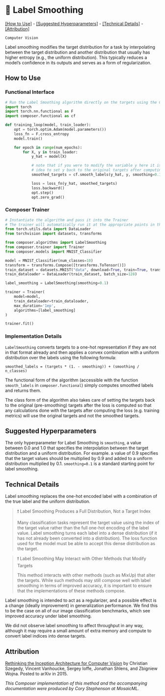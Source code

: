 # 🧈 Label Smoothing

[\[How to Use\]](#how-to-use) - [\[Suggested Hyperparameters\]](#suggested-hyperparameters) - [\[Technical Details\]](#technical-details) - [\[Attribution\]](#attribution)

`Computer Vision`

Label smoothing modifies the target distribution for a task by interpolating between the target distribution and another distribution that usually has higher entropy (e.g., the uniform distribution). This typically reduces a model’s confidence in its outputs and serves as a form of regularization.

<!--| ![LabelSmoothing](label_smoothing.png) |
|:--:
|*Need a picture.*|-->

## How to Use

### Functional Interface

```python
# Run the Label Smoothing algorithm directly on the targets using the Composer functional API
import torch
import torch.nn.functional as F
import composer.functional as cf

def training_loop(model, train_loader):
    opt = torch.optim.Adam(model.parameters())
    loss_fn = F.cross_entropy
    model.train()

    for epoch in range(num_epochs):
        for X, y in train_loader:
            y_hat = model(X)

            # note that if you were to modify the variable y here it is a good
            # idea to set y back to the original targets after computing the loss
            smoothed_targets = cf.smooth_labels(y_hat, y, smoothing=0.1)

            loss = loss_fn(y_hat, smoothed_targets)
            loss.backward()
            opt.step()
            opt.zero_grad()
```

### Composer Trainer

<!--pytest-codeblocks:custom-mark(pytest.mark.gpu)-->
```python
# Instantiate the algorithm and pass it into the Trainer
# The trainer will automatically run it at the appropriate points in the training loop
from torch.utils.data import DataLoader
from torchvision import datasets, transforms

from composer.algorithms import LabelSmoothing
from composer.trainer import Trainer
from composer.models import MNIST_Classifier

model = MNIST_Classifier(num_classes=10)
transform = transforms.Compose([transforms.ToTensor()])
train_dataset = datasets.MNIST("data", download=True, train=True, transform=transform)
train_dataloader = DataLoader(train_dataset, batch_size=128)

label_smoothing = LabelSmoothing(smoothing=0.1)

trainer = Trainer(
    model=model,
    train_dataloader=train_dataloader,
    max_duration='1ep',
    algorithms=[label_smoothing]
)

trainer.fit()
```

### Implementation Details


`LabelSmoothing` converts targets to a one-hot representation if they are not in that format already and then applies a convex combination with a uniform distribution over the labels using the following formula:

`smoothed_labels = (targets * (1. - smoothing)) + (smoothing / n_classes)`

The functional form of the algorithm (accessible with the function `smooth_labels` in `composer.functional`) simply computes smoothed labels and returns them.

The class form of the algorithm also takes care of setting the targets back to the original (pre-smoothing) targets after the loss is computed so that any calculations done with the targets after computing the loss (e.g. training metrics) will use the original targets and not the smoothed targets.

## Suggested Hyperparameters

The only hyperparameter for Label Smoothing is `smoothing`, a value between 0.0 and 1.0 that specifies the interpolation between the target distribution and a uniform distribution. For example. a value of 0.9 specifies that the target values should be multiplied by 0.9 and added to a uniform distribution multiplied by 0.1.
`smoothing=0.1` is a standard starting point for label smoothing.

## Technical Details

Label smoothing replaces the one-hot encoded label with a combination of the true label and the uniform distribution.

> ❗ Label Smoothing Produces a Full Distribution, Not a Target Index
>
> Many classification tasks represent the target value using the index of the target value rather than the full one-hot encoding of the label value.
> Label smoothing turns each label into a dense distribution (if it has not already been converted into a distribution).
> The loss function used for the model must be able to accept this dense distribution as the target.

> ❗ Label Smoothing May Interact with Other Methods that Modify Targets
>
> This method interacts with other methods (such as MixUp) that alter the targets.
> While such methods may still compose well with label smoothing in terms of improved accuracy, it is important to ensure that the implementations of these methods compose.

Label smoothing is intended to act as a regularizer, and a possible effect is a change (ideally improvement) in generalization performance. We find this to be the case on all of our image classification benchmarks, which see improved accuracy under label smoothing.

We did not observe label smoothing to affect throughput in any way, although it may require a small amount of extra memory and compute to convert label indices into dense targets.

## Attribution

[Rethinking the Inception Architecture for Computer Vision](https://arxiv.org/abs/1512.00567) by Christian Szegedy, Vincent Vanhoucke, Sergey Ioffe, Jonathan Shlens, and Zbigniew Wojna. Posted to arXiv in 2015.

*This Composer implementation of this method and the accompanying documentation were produced by Cory Stephenson at MosaicML.*
